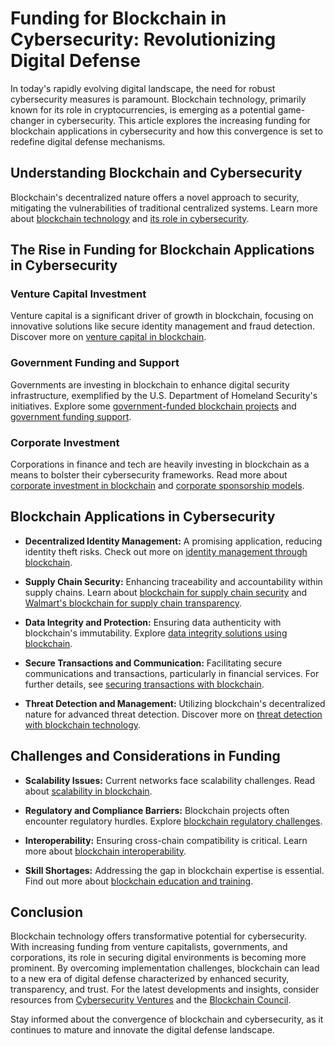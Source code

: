 # Funding for Blockchain in Cybersecurity: Revolutionizing Digital Defense

In today's rapidly evolving digital landscape, the need for robust cybersecurity measures is paramount. Blockchain technology, primarily known for its role in cryptocurrencies, is emerging as a potential game-changer in cybersecurity. This article explores the increasing funding for blockchain applications in cybersecurity and how this convergence is set to redefine digital defense mechanisms.

## Understanding Blockchain and Cybersecurity

Blockchain's decentralized nature offers a novel approach to security, mitigating the vulnerabilities of traditional centralized systems. Learn more about [blockchain technology](https://www.ibm.com/topics/what-is-blockchain) and [its role in cybersecurity](https://www.csoonline.com/article/3560629/10-key-use-cases-that-prove-blockchain-s-impact.html).

## The Rise in Funding for Blockchain Applications in Cybersecurity

### Venture Capital Investment
Venture capital is a significant driver of growth in blockchain, focusing on innovative solutions like secure identity management and fraud detection. Discover more on [venture capital in blockchain](https://www.cbinsights.com/research/blockchain-trends-venture-funding/).

### Government Funding and Support
Governments are investing in blockchain to enhance digital security infrastructure, exemplified by the U.S. Department of Homeland Security's initiatives. Explore some [government-funded blockchain projects](https://www.forbes.com/sites/bernardmarr/2021/01/13/the-10-important-blockchain-trends-2021-everyone-should-be-ready-for) and [government funding support](https://www.license-token.com/wiki/government-funding-support).

### Corporate Investment
Corporations in finance and tech are heavily investing in blockchain as a means to bolster their cybersecurity frameworks. Read more about [corporate investment in blockchain](https://www.pwc.com/gx/en/issues/reinventing-the-future/blockchain/blockchain-in-business.html) and [corporate sponsorship models](https://www.license-token.com/wiki/corporate-sponsorship-models).

## Blockchain Applications in Cybersecurity

- **Decentralized Identity Management:** A promising application, reducing identity theft risks. Check out more on [identity management through blockchain](https://www.idmanagement.gov/IDm/cybersecurity/blockchain/).
  
- **Supply Chain Security:** Enhancing traceability and accountability within supply chains. Learn about [blockchain for supply chain security](https://www2.deloitte.com/us/en/pages/technology/articles/blockchain-supply-chain-innovation.html) and [Walmart's blockchain for supply chain transparency](https://www.license-token.com/wiki/walmart-s-blockchain-for-supply-chain-transparency).

- **Data Integrity and Protection:** Ensuring data authenticity with blockchain's immutability. Explore [data integrity solutions using blockchain](https://www.ibm.com/blockchain/data-integrity).

- **Secure Transactions and Communication:** Facilitating secure communications and transactions, particularly in financial services. For further details, see [securing transactions with blockchain](https://blog.chainalysis.com/reports/cryptocurrency-security).

- **Threat Detection and Management:** Utilizing blockchain's decentralized nature for advanced threat detection. Discover more on [threat detection with blockchain technology](https://www.sas.com/en_us/insights/fraud-cybersecurity/blockchain-cybersecurity.html).

## Challenges and Considerations in Funding

- **Scalability Issues:** Current networks face scalability challenges. Read about [scalability in blockchain](https://www.worldbank.org/en/news/feature/2019/12/10/the-slow-road-to-scalability-for-blockchains).

- **Regulatory and Compliance Barriers:** Blockchain projects often encounter regulatory hurdles. Explore [blockchain regulatory challenges](https://www.coindesk.com/learn/blockchain-regulation-what-are-the-different-types-of-regulations-for-blockchain).

- **Interoperability:** Ensuring cross-chain compatibility is critical. Learn more about [blockchain interoperability](https://consensys.net/blog/blockchain-explained/8-essential-blockchain-interoperability-protocols/).

- **Skill Shortages:** Addressing the gap in blockchain expertise is essential. Find out more about [blockchain education and training](https://blockgeeks.com/guides/blockchain-certification).

## Conclusion

Blockchain technology offers transformative potential for cybersecurity. With increasing funding from venture capitalists, governments, and corporations, its role in securing digital environments is becoming more prominent. By overcoming implementation challenges, blockchain can lead to a new era of digital defense characterized by enhanced security, transparency, and trust. For the latest developments and insights, consider resources from [Cybersecurity Ventures](https://cybersecurityventures.com/cybercrime-damages-6-trillion-by-2021/) and the [Blockchain Council](https://www.blockchain-council.org/).

Stay informed about the convergence of blockchain and cybersecurity, as it continues to mature and innovate the digital defense landscape.